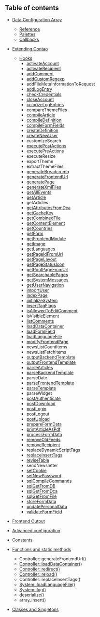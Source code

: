 ## Table of contents

 * [Data Configuration Array](dca/README.md)
     * [Reference](dca/reference.md)
     * [Palettes](dca/palettes.md)
     * [Callbacks](dca/callbacks.md)

 * [Extending Contao](extensions/README.md)
     * [Hooks](extensions/hooks/README.md)
        * [activateAccount](extensions/hooks/activateAccount.md)
        * [activateRecipient](extensions/hooks/activateRecipient.md)
        * [addComment](extensions/hooks/addComment.md)
        * [addCustomRegexp](extensions/hooks/addCustomRegexp.md)
        * addFileMetaInformationToRequest
        * [addLogEntry](extensions/hooks/addLogEntry.md)
        * [checkCredentials](extensions/hooks/checkCredentials.md)
        * [closeAccount](extensions/hooks/closeAccount.md)
        * [colorizeLogEntries](extensions/hooks/colorizeLogEntries.md)
        * compareThemeFiles
        * [compileArticle](extensions/hooks/compileArticle.md)
        * [compileDefinition](extensions/hooks/compileDefinition.md)
        * [compileFormFields](extensions/hooks/compileFormFields.md)
        * [createDefinition](extensions/hooks/createDefinition.md)
        * [createNewUser](extensions/hooks/createNewUser.md)
        * customizeSearch
        * [executePostActions](extensions/hooks/executePostActions.md)
        * [executePreActions](extensions/hooks/executePreActions.md)
        * executeResize
        * exportTheme
        * extractThemeFiles
        * [generateBreadcrumb](extensions/hooks/generateBreadcrumb.md)
        * [generateFrontendUrl](extensions/hooks/generateFrontendUrl.md)
        * [generatePage](extensions/hooks/generatePage.md)
        * [generateXmlFiles](extensions/hooks/generateXmlFiles.md)
        * [getAllEvents](extensions/hooks/getAllEvents.md)
        * [getArticle](extensions/hooks/getArticle.md)
        * getArticles
        * [getAttributesFromDca](extensions/hooks/getAttributesFromDca.md)
        * [getCacheKey](extensions/hooks/getCacheKey.md)
        * [getCombinedFile](extensions/hooks/getCombinedFile.md)
        * [getContentElement](extensions/hooks/getContentElement.md)
        * [getCountries](extensions/hooks/getCountries.md)
        * [getForm](extensions/hooks/getForm.md)
        * [getFrontendModule](extensions/hooks/getFrontendModule.md)
        * [getImage](extensions/hooks/getImage.md)
        * [getLanguages](extensions/hooks/getLanguages.md)
        * [getPageIdFromUrl](extensions/hooks/getPageIdFromUrl.md)
        * [getPageLayout](extensions/hooks/getPageLayout.md)
        * [getPageStatusIcon](extensions/hooks/getPageStatusIcon.md)
        * [getRootPageFromUrl](extensions/hooks/getRootPageFromUrl.md)
        * [getSearchablePages](extensions/hooks/getSearchablePages.md)
        * [getSystemMessages](extensions/hooks/getSystemMessages.md)
        * [getUserNavigation](extensions/hooks/getUserNavigation.md)
        * [importUser](extensions/hooks/importUser.md)
        * [indexPage](extensions/hooks/indexPage.md)
        * [initializeSystem](extensions/hooks/initializeSystem.md)
        * [insertTagFlags](extensions/hooks/insertTagFlags.md)
        * [isAllowedToEditComment](extensions/hooks/isAllowedToEditComment.md)
        * [isVisibleElement](extensions/hooks/isVisibleElement.md)
        * [listComments](extensions/hooks/listComments.md)
        * [loadDataContainer](extensions/hooks/loadDataContainer.md)
        * [loadFormField](extensions/hooks/loadFormField.md)
        * [loadLanguageFile](extensions/hooks/loadLanguageFile.md)
        * [modifyFrontendPage](extensions/hooks/modifyFrontendPage.md)
        * newsListCountItems
        * newsListFetchItems
        * [outputBackendTemplate](extensions/hooks/outputBackendTemplate.md)
        * [outputFrontendTemplate](extensions/hooks/outputFrontendTemplate.md)
        * [parseArticles](extensions/hooks/parseArticles.md)
        * [parseBackendTemplate](extensions/hooks/parseBackendTemplate.md)
        * parseDate
        * [parseFrontendTemplate](extensions/hooks/parseFrontendTemplate.md)
        * [parseTemplate](extensions/hooks/parseTemplate.md)
        * parseWidget
        * [postAuthenticate](extensions/hooks/postAuthenticate.md)
        * [postDownload](extensions/hooks/postDownload.md)
        * [postLogin](extensions/hooks/postLogin.md)
        * [postLogout](extensions/hooks/postLogout.md)
        * [postUpload](extensions/hooks/postUpload.md)
        * [prepareFormData](extensions/hooks/prepareFormData.md)
        * [printArticleAsPdf](extensions/hooks/printArticleAsPdf.md)
        * [processFormData](extensions/hooks/processFormData.md)
        * [removeOldFeeds](extensions/hooks/removeOldFeeds.md)
        * [removeRecipient](extensions/hooks/removeRecipient.md)
        * replaceDynamicScriptTags
        * [replaceInsertTags](extensions/hooks/replaceInsertTags.md)
        * [reviseTable](extensions/hooks/reviseTable.md)
        * sendNewsletter
        * [setCookie](extensions/hooks/setCookie.md)
        * [setNewPassword](extensions/hooks/setNewPassword.md)
        * [sqlCompileCommands](extensions/hooks/sqlCompileCommands.md)
        * [sqlGetFromDB](extensions/hooks/sqlGetFromDB.md)
        * [sqlGetFromDca](extensions/hooks/sqlGetFromDca.md)
        * [sqlGetFromFile](extensions/hooks/sqlGetFromFile.md)
        * [storeFormData](extensions/hooks/storeFormData.md)
        * [updatePersonalData](extensions/hooks/updatePersonalData.md)
        * [validateFormField](extensions/hooks/validateFormField.md)

 * [Frontend Output](frontend/README.md)

 * [Advanced configuration](advanced/README.md)

 * [Constants](constants/README.md)

 * [Functions and static methods](functions/README.md)
     * Controller::generateFrontendUrl()
     * [Controller::loadDataContainer()](functions/Controller.loadDataContainer.md)
     * [Controller::redirect()](functions/Controller.redirect.md)
     * [Controller::reload()](functions/Controller.reload.md)
     * Controller::replaceInsertTags()
     * [System::loadLanguageFile()](functions/System.loadLanguageFile.md)
     * [System::log()](functions/System.log.md)
     * deserialize()
     * array_insert()
     
 * [Classes and Singletons](classes/README.md)
